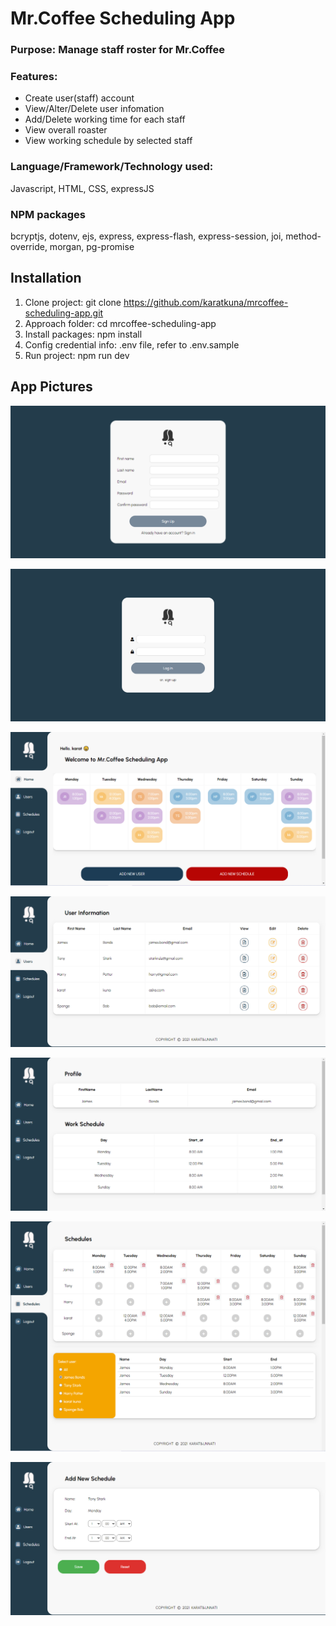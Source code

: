 # Mr.Coffee Scheduling App
### Purpose: Manage staff roster for Mr.Coffee

### Features:
- Create user(staff) account
- View/Alter/Delete user infomation
- Add/Delete working time for each staff
- View overall roaster
- View working schedule by selected staff

### Language/Framework/Technology used:
Javascript, HTML, CSS, expressJS

### NPM packages
bcryptjs, dotenv, ejs, express, express-flash, express-session, joi, method-override, morgan, pg-promise



## Installation

1. Clone project: git clone https://github.com/karatkuna/mrcoffee-scheduling-app.git
2. Approach folder: cd mrcoffee-scheduling-app
3. Install packages: npm install
4. Config credential info: .env file, refer to .env.sample
5. Run project: npm run dev

## App Pictures
![alt text](https://github.com/karatkuna/mrcoffee-scheduling-app/blob/master/public/app-img/register.PNG?raw=true)

![alt text](https://github.com/karatkuna/mrcoffee-scheduling-app/blob/master/public/app-img/login.PNG?raw=true)

![alt text](https://github.com/karatkuna/mrcoffee-scheduling-app/blob/master/public/app-img/homepage.PNG?raw=true)

![alt text](https://github.com/karatkuna/mrcoffee-scheduling-app/blob/master/public/app-img/users.PNG?raw=true)

![alt text](https://github.com/karatkuna/mrcoffee-scheduling-app/blob/master/public/app-img/user-info.PNG?raw=true)

![alt text](https://github.com/karatkuna/mrcoffee-scheduling-app/blob/master/public/app-img/schedule.png?raw=true)

![alt text](https://github.com/karatkuna/mrcoffee-scheduling-app/blob/master/public/app-img/add-schedule.PNG?raw=true)
